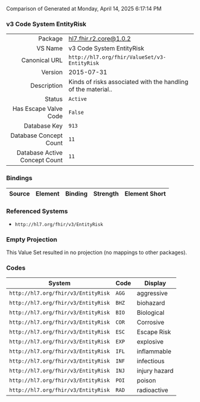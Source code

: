 Comparison of 
Generated at Monday, April 14, 2025 6:17:14 PM

### v3 Code System EntityRisk

|      |     |
| ---: | --- |
| Package | hl7.fhir.r2.core@1.0.2 |
| VS Name | v3 Code System EntityRisk |
| Canonical URL | `http://hl7.org/fhir/ValueSet/v3-EntityRisk` |
| Version | 2015-07-31 |
| Description | Kinds of risks associated with the handling of the material.. |
| Status | `Active` |
| Has Escape Valve Code | `False` |
| Database Key | `913` |
| Database Concept Count | `11` |
| Database Active Concept Count | `11` |
### Bindings

| Source | Element | Binding | Strength | Element Short |
| ------ | ------- | ------- | -------- | ------------- |

### Referenced Systems

* `http://hl7.org/fhir/v3/EntityRisk`
### Empty Projection

This Value Set resulted in no projection (no mappings to other packages).

### Codes

| System | Code | Display |
| ------ | ---- | ------- |
| `http://hl7.org/fhir/v3/EntityRisk` | `AGG` | aggressive |
| `http://hl7.org/fhir/v3/EntityRisk` | `BHZ` | biohazard |
| `http://hl7.org/fhir/v3/EntityRisk` | `BIO` | Biological |
| `http://hl7.org/fhir/v3/EntityRisk` | `COR` | Corrosive |
| `http://hl7.org/fhir/v3/EntityRisk` | `ESC` | Escape Risk |
| `http://hl7.org/fhir/v3/EntityRisk` | `EXP` | explosive |
| `http://hl7.org/fhir/v3/EntityRisk` | `IFL` | inflammable |
| `http://hl7.org/fhir/v3/EntityRisk` | `INF` | infectious |
| `http://hl7.org/fhir/v3/EntityRisk` | `INJ` | injury hazard |
| `http://hl7.org/fhir/v3/EntityRisk` | `POI` | poison |
| `http://hl7.org/fhir/v3/EntityRisk` | `RAD` | radioactive |
